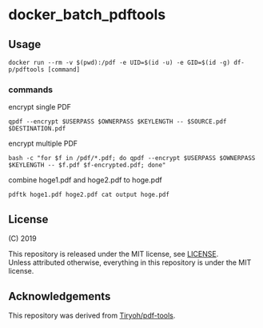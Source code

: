 # docker_batch_pdftools

## Usage

```
docker run --rm -v $(pwd):/pdf -e UID=$(id -u) -e GID=$(id -g) df-p/pdftools [command]
```

### commands

encrypt single PDF
```
qpdf --encrypt $USERPASS $OWNERPASS $KEYLENGTH -- $SOURCE.pdf $DESTINATION.pdf 
```

encrypt multiple PDF
```
bash -c "for $f in /pdf/*.pdf; do qpdf --encrypt $USERPASS $OWNERPASS $KEYLENGTH -- $f.pdf $f-encrypted.pdf; done"
```

combine hoge1.pdf and hoge2.pdf to hoge.pdf
```
pdftk hoge1.pdf hoge2.pdf cat output hoge.pdf
```

## License

(C) 2019

This repository is released under the MIT license, see [LICENSE](./LICENSE).  
Unless attributed otherwise, everything in this repository is under the MIT license.

## Acknowledgements

This repository was derived from [Tiryoh/pdf-tools](https://github.com/Tiryoh/docker_pdftools.git).
